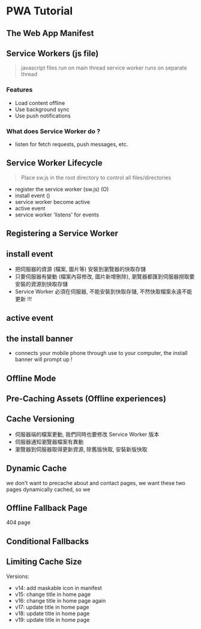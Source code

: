 # PWA Tutorial

## The Web App Manifest

## Service Workers (js file)
> javascript files run on main thread
> service worker runs on separate thread

### Features
- Load content offline
- Use background sync
- Use push notifications

### What does Service Worker do ?
- listen for fetch requests, push messages, etc.
  
## Service Worker Lifecycle
> Place sw.js in the root directory to control all files/directories
- register the service worker (sw.js) (O)
- install event ()
- service worker become active
- active event
- service worker 'listens' for events

## Registering a Service Worker

## install event
- 把伺服器的資源 (檔案, 圖片等) 安裝到瀏覽器的快取存儲
- 只要伺服器有變動 (檔案內容修改, 圖片新增刪除), 瀏覽器都匯到伺服器撈取要安裝的資源到快取存儲 
- Service Worker 必須在伺服器, 不能安裝到快取存儲, 不然快取檔案永遠不能更新 !!!

## active event

## the install banner 
- connects your mobile phone through use to your computer, the install banner will prompt up !

## Offline Mode

## Pre-Caching Assets (Offline experiences)

## Cache Versioning
- 伺服器端的檔案更動, 我們同時也要修改 Service Worker 版本
- 伺服器通知瀏覽器檔案有異動
- 瀏覽器到伺服器取得更新資源, 除舊版快取, 安裝新版快取
  
## Dynamic Cache
we don't want to precache about and contact pages, we want these two pages dynamically cached,
so we 

## Offline Fallback Page
404 page

## Conditional Fallbacks

## Limiting Cache Size


Versions:
- v14: add maskable icon in manifest
- v15: change title in home page
- v16: change title in home page again
- v17: update title in home page 
- v18: update title in home page 
- v19: update title in home page 
